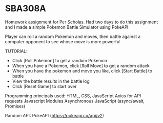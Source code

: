 # SBA308A
Homework assignment for Per Scholas.
Had two days to do this assignment and I made a simple Pokemon Battle Simulator using PokeAPI


Player can roll a random Pokemon and moves, then battle against a computer opponent to see whose move is more powerful


TUTORIAL:
- Click [Roll Pokemon] to get a random Pokemon
- When you have a Pokemon, click [Roll Move] to get a random attack
- When you have the pokemon and move you like, click [Start Battle] to battle 
- View the battle results in the battle log
- Click [Reset Game] to start over

Programming principals used:
HTML, CSS, JavaScript
Axios for API requests
Javascript Modules
Asynchronous JavaScript (async/await, Promises)


Random API: PokeAPI (https://pokeapi.co/api/v2)

